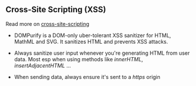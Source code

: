 ##  Cross-Site Scripting (XSS)

Read more on [cross-site-scripting](https://owasp.org/www-community/attacks/xss/)


- DOMPurify is a DOM-only uber-tolerant XSS sanitizer  for HTML, MathML and SVG. It sanitizes HTML and prevents XSS attacks.

- Always sanitize user input whenever you're generating HTML from user data. Most esp when using methods like _innerHTML_, _insertAdjacentHTML_ ...
- When sending data, always ensure it's sent to a _https_ origin
